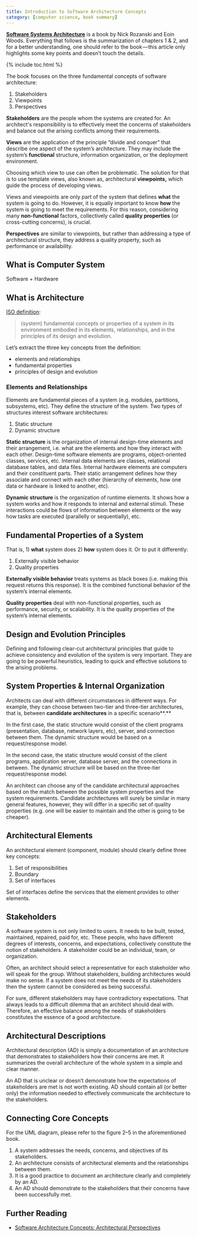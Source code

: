 ```yaml
---
title: Introduction to Software Architecture Concepts
category: [computer science, book summary]
---
```


[**Software Systems Architecture**](https://www.viewpoints-and-perspectives.info/) is a book by Nick Rozanski and Eoin Woods. Everything that follows is the summarization of chapters 1 & 2, and for a better understanding, one should refer to the book — this article only highlights some key points and doesn’t touch the details.

{% include toc.html %}

The book focuses on the three fundamental concepts of software architecture:

1.  Stakeholders
2.  Viewpoints
3.  Perspectives

**Stakeholders** are the people whom the systems are created for. An architect's responsibility is to effectively meet the concerns of stakeholders and balance out the arising conflicts among their requirements.

**Views** are the application of the principle “divide and conquer” that describe one aspect of the system’s architecture. They may include the system’s **functional** structure, information organization, or the deployment environment.

Choosing which view to use can often be problematic. The solution for that is to use template views, also known as, architectural **viewpoints,** which guide the process of developing views.

Views and viewpoints are only part of the system that defines **what** the system is going to do. However, it is equally important to know **how** the system is going to meet the requirements. For this reason, considering many **non-functional** factors, collectively called **quality properties** (or cross-cutting concerns), is crucial.

**Perspectives** are similar to viewpoints, but rather than addressing a type of architectural structure, they address a quality property, such as performance or availability.

## What is Computer System

Software + Hardware

## What is Architecture

[ISO definition](http://www.iso-architecture.org/ieee-1471/defining-architecture.html):

> (system) fundamental concepts or properties of a system in its environment embodied in its elements, relationships, and in the principles of its design and evolution.

Let’s extract the three key concepts from the definition:

*   elements and relationships
*   fundamental properties
*   principles of design and evolution

### Elements and Relationships

Elements are fundamental pieces of a system (e.g. modules, partitions, subsystems, etc). They define the structure of the system. Two types of structures interest software architectures:

1.  Static structure
2.  Dynamic structure

**Static structure** is the organization of internal design-time elements and their arrangement, i.e. what are the elements and how they interact with each other. Design-time software elements are programs, object-oriented classes, services, etc. Internal data elements are classes, relational database tables, and data files. Internal hardware elements are computers and their constituent parts. Their static arrangement defines how they associate and connect with each other (hierarchy of elements, how one data or hardware is linked to another, etc).

**Dynamic structure** is the organization of runtime elements. It shows how a system works and how it responds to internal and external stimuli. These interactions could be flows of information between elements or the way how tasks are executed (parallelly or sequentially), etc.

## Fundamental Properties of a System

That is, 1) **what** system does 2) **how** system does it. Or to put it differently:

1.  Externally visible behavior
2.  Quality properties

**Externally visible behavior** treats systems as black boxes (i.e. making this request returns this response). It is the combined functional behavior of the system’s internal elements.

**Quality properties** deal with non-functional properties, such as performance, security, or scalability. It is the quality properties of the system’s internal elements.

## Design and Evolution Principles

Defining and following clear-cut architectural principles that guide to achieve consistency and evolution of the system is very important. They are going to be powerful heuristics, leading to quick and effective solutions to the arising problems.

## System Properties & Internal Organization

Architects can deal with different circumstances in different ways. For example, they can choose between two-tier and three-tier architectures, that is, between **candidate architectures** in a specific scenario**.**

In the first case, the static structure would consist of the client programs (presentation, database, network layers, etc), server, and connection between them. The dynamic structure would be based on a request/response model.

In the second case, the static structure would consist of the client programs, application server, database server, and the connections in between. The dynamic structure will be based on the three-tier request/response model.

An architect can choose any of the candidate architectural approaches based on the match between the possible system properties and the system requirements. Candidate architectures will surely be similar in many general features, however, they will differ in a specific set of quality properties (e.g. one will be easier to maintain and the other is going to be cheaper).

## Architectural Elements

An architectural element (component, module) should clearly define three key concepts:

1.  Set of responsibilities
2.  Boundary
3.  Set of interfaces

Set of interfaces define the services that the element provides to other elements.

## Stakeholders

A software system is not only limited to users. It needs to be built, tested, maintained, repaired, paid for, etc. These people, who have different degrees of interests, concerns, and expectations, collectively constitute the notion of stakeholders. A stakeholder could be an individual, team, or organization.

Often, an architect should select a representative for each stakeholder who will speak for the group. Without stakeholders, building architectures would make no sense. If a system does not meet the needs of its stakeholders then the system cannot be considered as being successful.

For sure, different stakeholders may have contradictory expectations. That always leads to a difficult dilemma that an architect should deal with. Therefore, an effective balance among the needs of stakeholders constitutes the essence of a good architecture.

## Architectural Descriptions

Architectural description (AD) is simply a documentation of an architecture that demonstrates to stakeholders how their concerns are met. It summarizes the overall architecture of the whole system in a simple and clear manner.

An AD that is unclear or doesn’t demonstrate how the expectations of stakeholders are met is not worth existing. AD should contain all (or better only) the information needed to effectively communicate the architecture to the stakeholders.

## Connecting Core Concepts

For the UML diagram, please refer to the figure 2–5 in the aforementioned book.

1.  A system addresses the needs, concerns, and objectives of its stakeholders.
2.  An architecture consists of architectural elements and the relationships between them.
3.  It is a good practice to document an architecture clearly and completely by an AD.
4.  An AD should demonstrate to the stakeholders that their concerns have been successfully met.

## Further Reading

- [Software Architecture Concepts: Architectural Perspectives](/writings/sa-perspectives)